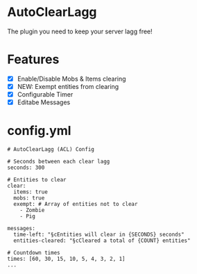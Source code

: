 # AutoClearLagg
The plugin you need to keep your server lagg free! 


# Features
- [x] Enable/Disable Mobs & Items clearing
- [x] NEW: Exempt entities from clearing
- [x] Configurable Timer
- [x] Editabe Messages

# config.yml
```---
# AutoClearLagg (ACL) Config

# Seconds between each clear lagg
seconds: 300

# Entities to clear
clear:
  items: true
  mobs: true
  exempt: # Array of entities not to clear
    - Zombie
    - Pig

messages:
  time-left: "§cEntities will clear in {SECONDS} seconds"
  entities-cleared: "§cCleared a total of {COUNT} entities"

# Countdown times
times: [60, 30, 15, 10, 5, 4, 3, 2, 1]
...
